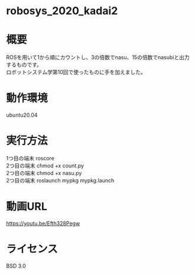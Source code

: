 # robosys_2020_kadai2

# 概要
ROSを用いて1から順にカウントし、3の倍数でnasu、15の倍数でnasubiと出力するものです。  
ロボットシステム学第10回で使ったものに手を加えました。  


# 動作環境
ubuntu20.04  
# 実行方法 
1つ目の端末 roscore  
2つ目の端末 chmod +x count.py  
2つ目の端末 chmod +x nasu.py  
2つ目の端末 roslaunch mypkg mypkg.launch  
# 動画URL
https://youtu.be/Efth328Pegw
# ライセンス
BSD 3.0
